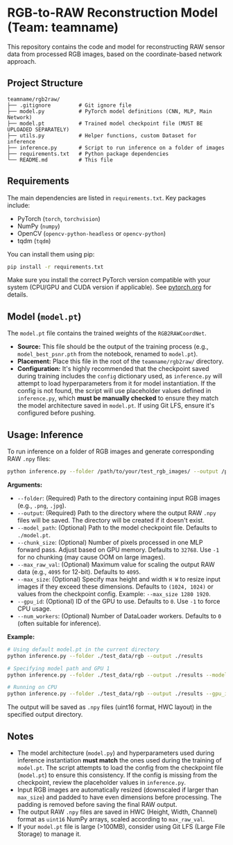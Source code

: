 # RGB-to-RAW Reconstruction Model (Team: teamname)

This repository contains the code and model for reconstructing RAW sensor data from processed RGB images, based on the coordinate-based network approach.

## Project Structure

```
teamname/rgb2raw/
├── .gitignore         # Git ignore file
├── model.py           # PyTorch model definitions (CNN, MLP, Main Network)
├── model.pt           # Trained model checkpoint file (MUST BE UPLOADED SEPARATELY)
├── utils.py           # Helper functions, custom Dataset for inference
├── inference.py       # Script to run inference on a folder of images
├── requirements.txt   # Python package dependencies
└── README.md          # This file
```

## Requirements

The main dependencies are listed in `requirements.txt`. Key packages include:

* PyTorch (`torch`, `torchvision`)
* NumPy (`numpy`)
* OpenCV (`opencv-python-headless` or `opencv-python`)
* tqdm (`tqdm`)

You can install them using pip:

```bash
pip install -r requirements.txt
```

Make sure you install the correct PyTorch version compatible with your system (CPU/GPU and CUDA version if applicable). See [pytorch.org](https://pytorch.org/) for details.

## Model (`model.pt`)

The `model.pt` file contains the trained weights of the `RGB2RAWCoordNet`.

* **Source:** This file should be the output of the training process (e.g., `model_best_psnr.pth` from the notebook, renamed to `model.pt`).
* **Placement:** Place this file in the root of the `teamname/rgb2raw/` directory.
* **Configuration:** It's highly recommended that the checkpoint saved during training includes the `config` dictionary used, as `inference.py` will attempt to load hyperparameters from it for model instantiation. If the config is not found, the script will use placeholder values defined in `inference.py`, which **must be manually checked** to ensure they match the model architecture saved in `model.pt`. If using Git LFS, ensure it's configured before pushing.

## Usage: Inference

To run inference on a folder of RGB images and generate corresponding RAW `.npy` files:

```bash
python inference.py --folder /path/to/your/test_rgb_images/ --output /path/to/save/results/
```

**Arguments:**

* `--folder`: (Required) Path to the directory containing input RGB images (e.g., `.png`, `.jpg`).
* `--output`: (Required) Path to the directory where the output RAW `.npy` files will be saved. The directory will be created if it doesn't exist.
* `--model_path`: (Optional) Path to the model checkpoint file. Defaults to `./model.pt`.
* `--chunk_size`: (Optional) Number of pixels processed in one MLP forward pass. Adjust based on GPU memory. Defaults to `32768`. Use `-1` for no chunking (may cause OOM on large images).
* `--max_raw_val`: (Optional) Maximum value for scaling the output RAW data (e.g., `4095` for 12-bit). Defaults to `4095`.
* `--max_size`: (Optional) Specify max height and width `H W` to resize input images if they exceed these dimensions. Defaults to `(1024, 1024)` or values from the checkpoint config. Example: `--max_size 1280 1920`.
* `--gpu_id`: (Optional) ID of the GPU to use. Defaults to `0`. Use `-1` to force CPU usage.
* `--num_workers`: (Optional) Number of DataLoader workers. Defaults to `0` (often suitable for inference).

**Example:**

```bash
# Using default model.pt in the current directory
python inference.py --folder ./test_data/rgb --output ./results

# Specifying model path and GPU 1
python inference.py --folder ./test_data/rgb --output ./results --model_path ./saved_models/best_model.pt --gpu_id 1

# Running on CPU
python inference.py --folder ./test_data/rgb --output ./results --gpu_id -1
```

The output will be saved as `.npy` files (uint16 format, HWC layout) in the specified output directory.

## Notes

* The model architecture (`model.py`) and hyperparameters used during inference instantiation **must match** the ones used during the training of `model.pt`. The script attempts to load the config from the checkpoint file (`model.pt`) to ensure this consistency. If the config is missing from the checkpoint, review the placeholder values in `inference.py`.
* Input RGB images are automatically resized (downscaled if larger than `max_size`) and padded to have even dimensions before processing. The padding is removed before saving the final RAW output.
* The output RAW `.npy` files are saved in HWC (Height, Width, Channel) format as `uint16` NumPy arrays, scaled according to `max_raw_val`.
* If your `model.pt` file is large (>100MB), consider using Git LFS (Large File Storage) to manage it.
